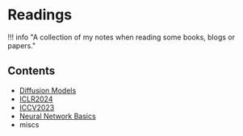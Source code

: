 # Readings

!!! info "A collection of my notes when reading some books, blogs or papers."

## Contents

- [Diffusion Models](diffusion/index.md)
- [ICLR2024](ICLR2024/index.md)
- [ICCV2023](ICCV2023/index.md)
- [Neural Network Basics](NNbasics/index.md)
- miscs